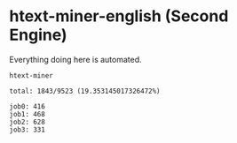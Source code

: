 # htext-miner-english (Second Engine)

Everything doing here is automated.

```
htext-miner

total: 1843/9523 (19.353145017326472%)

job0: 416
job1: 468
job2: 628
job3: 331
```